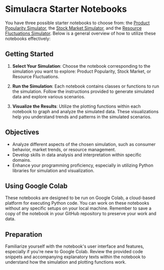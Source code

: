# Simulacra Starter Notebooks

You have three possible starter notebooks to choose from: the [Product Popularity Simulator](https://github.com/teaching-repositories/simulacra-starters/blob/main/product_popularity_simulation_starter.ipynb), the [Stock Market Simulator](https://github.com/teaching-repositories/simulacra-starters/blob/main/stock_market_simulation_starter.ipynb), and the [Resource Fluctuations Simulator](https://github.com/teaching-repositories/simulacra-starters/blob/main/resource_flucuations_simulation_starter.ipynb). Below is a general overview of how to utilize these notebooks effectively:

## Getting Started

1. **Select Your Simulation**: Choose the notebook corresponding to the simulation you want to explore: Product Popularity, Stock Market, or Resource Fluctuations.

2. **Run the Simulation**: Each notebook contains classes or functions to run the simulation. Follow the instructions provided to generate simulated data and explore various scenarios.

3. **Visualize the Results**: Utilize the plotting functions within each notebook to graph and analyze the simulated data. These visualizations help you understand trends and patterns in the simulated scenarios.

## Objectives

- Analyze different aspects of the chosen simulation, such as consumer behavior, market trends, or resource management.
- Develop skills in data analysis and interpretation within specific domains.
- Enhance your programming proficiency, especially in utilizing Python libraries for simulation and visualization.

## Using Google Colab

These notebooks are designed to be run on Google Colab, a cloud-based platform for executing Python code. You can work on these notebooks without any specific setups on your local machine. Remember to save a copy of the notebook in your GitHub repository to preserve your work and data.

## Preparation

Familiarize yourself with the notebook's user interface and features, especially if you're new to Google Colab. Review the provided code snippets and accompanying explanatory texts within the notebook to understand how the simulation and plotting functions work.

